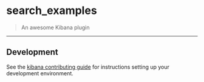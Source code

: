 # search_examples

> An awesome Kibana plugin

---

## Development

See the [kibana contributing guide](https://github.com/elastic/kibana/blob/main/CONTRIBUTING.md) for instructions setting up your development environment.
